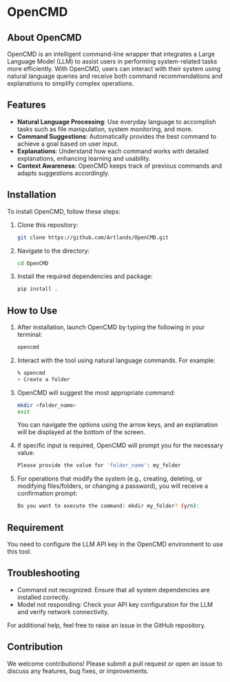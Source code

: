 # OpenCMD

## About OpenCMD
OpenCMD is an intelligent command-line wrapper that integrates a Large Language Model (LLM) to assist users in performing system-related tasks more efficiently. With OpenCMD, users can interact with their system using natural language queries and receive both command recommendations and explanations to simplify complex operations.

## Features
- **Natural Language Processing**: Use everyday language to accomplish tasks such as file manipulation, system monitoring, and more.
- **Command Suggestions**: Automatically provides the best command to achieve a goal based on user input.
- **Explanations**: Understand how each command works with detailed explanations, enhancing learning and usability.
- **Context Awareness**: OpenCMD keeps track of previous commands and adapts suggestions accordingly.

## Installation

To install OpenCMD, follow these steps:

1. Clone this repository:
   ```bash
   git clone https://github.com/Artlands/OpenCMD.git
   ```
2. Navigate to the directory:
    ```bash
    cd OpenCMD
    ```
3. Install the required dependencies and package:
    ```bash
    pip install .
    ```

## How to Use

1.	After installation, launch OpenCMD by typing the following in your terminal:
    ```bash
    opencmd
    ```
2.	Interact with the tool using natural language commands. For example:
    ```bash
    % opencmd
    > Create a folder
    ```
3. 	OpenCMD will suggest the most appropriate command:
    ```bash
    mkdir <folder_name>
    exit
    ```
    You can navigate the options using the arrow keys, and an explanation will be displayed at the bottom of the screen.

4. If specific input is required, OpenCMD will prompt you for the necessary value:
    ```bash
    Please provide the value for 'folder_name': my_folder
    ```

5. For operations that modify the system (e.g., creating, deleting, or modifying files/folders, or changing a password), you will receive a confirmation prompt:
    ```bash
    Do you want to execute the command: mkdir my_folder? (y/n):
    ```

## Requirement

You need to configure the LLM API key in the OpenCMD environment to use this tool.


## Troubleshooting

- Command not recognized: Ensure that all system dependencies are installed correctly.
- Model not responding: Check your API key configuration for the LLM and verify network connectivity.

For additional help, feel free to raise an issue in the GitHub repository.

## Contribution

We welcome contributions! Please submit a pull request or open an issue to discuss any features, bug fixes, or improvements.